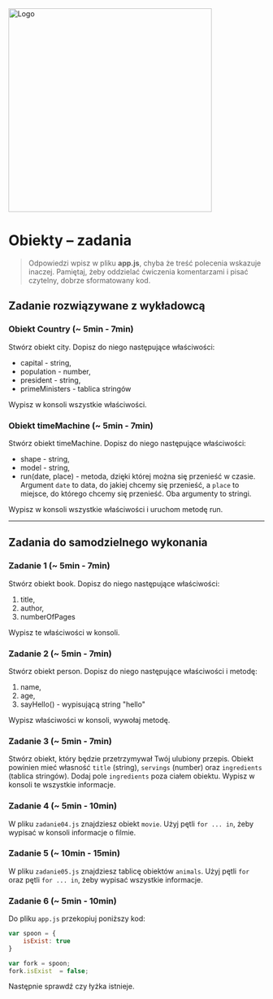  <img alt="Logo" src="http://coderslab.pl/svg/logo-coderslab.svg" width="400">
 
 # Obiekty &ndash; zadania

> Odpowiedzi wpisz w pliku **app.js**, chyba że treść polecenia wskazuje inaczej.
Pamiętaj, żeby oddzielać ćwiczenia komentarzami i pisać czytelny, dobrze sformatowany kod.

## Zadanie rozwiązywane z wykładowcą

### Obiekt Country (~ 5min - 7min)

Stwórz obiekt city. Dopisz do niego następujące właściwości:

* capital - string, 
* population - number,
* president - string,
* primeMinisters - tablica stringów

Wypisz w konsoli wszystkie właściwości.

### Obiekt timeMachine (~ 5min - 7min)

Stwórz obiekt timeMachine. Dopisz do niego następujące właściwości:

* shape - string, 
* model - string,
* run(date, place) - metoda, dzięki której można się przenieść w czasie. Argument ```date``` to data, do jakiej chcemy się przenieść, a ```place``` to miejsce, do którego chcemy się przenieść. Oba argumenty to stringi. 

Wypisz w konsoli wszystkie właściwości i uruchom metodę run.

-------------------------------------------------------------------------------

## Zadania do samodzielnego wykonania

### Zadanie 1 (~ 5min - 7min)

Stwórz obiekt book. Dopisz do niego następujące właściwości:

1. title,
2. author,
3. numberOfPages

Wypisz te właściwości w konsoli.


### Zadanie 2 (~ 5min - 7min)

Stwórz obiekt person. Dopisz do niego następujące właściwości i metodę:

1. name,
2. age,
3. sayHello() - wypisującą string "hello"

Wypisz właściwości w konsoli, wywołaj metodę.


### Zadanie 3 (~ 5min - 7min)

Stwórz obiekt, który będzie przetrzymywał Twój ulubiony przepis. Obiekt powinien mieć własność ```title``` (string), ```servings``` (number) oraz ```ingredients``` (tablica stringów). Dodaj pole ```ingredients``` poza ciałem obiektu. Wypisz w konsoli te wszystkie informacje.

### Zadanie 4 (~ 5min - 10min)

W pliku ```zadanie04.js``` znajdziesz obiekt ```movie```. Użyj pętli ```for ... in```, żeby wypisać w konsoli informacje o filmie.


### Zadanie 5 (~ 10min - 15min)

W pliku ```zadanie05.js``` znajdziesz tablicę obiektów ```animals```. Użyj pętli ```for``` oraz pętli ```for ... in```, żeby wypisać wszystkie informacje.

### Zadanie 6 (~ 5min - 10min)

Do pliku ```app.js``` przekopiuj poniższy kod:

```JavaScript
var spoon = {
    isExist: true
}

var fork = spoon;
fork.isExist  = false;

```
Następnie sprawdź czy łyżka istnieje. 